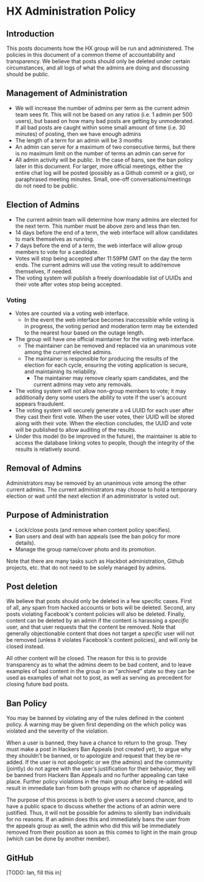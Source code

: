 # HX Administration Policy

## Introduction

This posts documents how the HX group will be run and administered. The policies in this document of a common theme of accountability and transparency. We believe that posts should only be deleted under certain circumstances, and all logs of what the admins are doing and discussing should be public.

## Management of Administration

- We will increase the number of admins per term as the current admin team sees fit. This will not be based on any ratios (i.e. 1 admin per 500 users), but based on how many bad posts are getting by unmoderated. If all bad posts are caught within some small amount of time (i.e. 30 minutes) of posting, then we have enough admins
- The length of a term for an admin will be 3 months
- An admin can serve for a maximum of two consecutive terms, but there is no maximum limit on the number of terms an admin can serve for
- All admin activity will be public. In the case of bans, see the ban policy later in this document. For larger, more official meetings, either the entire chat log will be posted (possibly as a Github commit or a gist), or paraphrased meeting minutes. Small, one-off conversations/meetings do not need to be public.

## Election of Admins

- The current admin team will determine how many admins are elected for the next term. This number must be above zero and less than ten.
- 14 days before the end of a term, the web interface will allow candidates to mark themselves as running. 
- 7 days before the end of a term, the web interface will allow group members to vote for a candidate. 
- Votes will stop being accepted after 11:59PM GMT on the day the term ends. The current admins will use the voting result to add/remove themselves, if needed.
- The voting system will publish a freely downloadable list of UUIDs and their vote after votes stop being accepted.

### Voting
- Votes are counted via a voting web interface.
  - In the event the web interface becomes inaccessible while voting is in progress, the voting period and moderation term may be extended to the nearest hour based on the outage length.
- The group will have one official maintainer for the voting web interface.
  - The maintainer can be removed and replaced via an unanimous vote among the current elected admins.
  - The maintainer is responsible for producing the results of the election for each cycle, ensuring the voting application is secure, and maintaining its reliability. 
    - The maintainer may remove clearly spam candidates, and the current admins may veto any removals.
- The voting system will not allow non-group members to vote; it may additionally deny some users the ability to vote if the user's account appears fraudulent.
- The voting system will securely generate a v4 UUID for each user after they cast their first vote. When the user votes, their UUID will be stored along with their vote. When the election concludes, the UUID and vote will be published to allow auditing of the results.
- Under this model (to be improved in the future), the maintainer is able to access the database linking votes to people, though the integrity of the results is relatively sound.

## Removal of Admins
Administrators may be removed by an unanimous vote among the other current admins. The current administrators may choose to hold a temporary election or wait until the next election if an administrator is voted out. 

## Purpose of Administration

- Lock/close posts (and remove when content policy specifies).
- Ban users and deal with ban appeals (see the ban policy for more details).
- Manage the group name/cover photo and its promotion.

Note that there are many tasks such as Hackbot administration, Github projects, etc. that do not need to be solely managed by admins.

## Post deletion

We believe that posts should only be deleted in a few specific cases. First of all, any spam from hacked accounts or bots will be deleted. Second, any posts violating Facebook's content policies will also be deleted. Finally, content can be deleted by an admin if the content is harassing a *specific* user, and that user requests that the content be removed. Note that generally objectionable content that does not target a *specific* user will not be removed (unless it violates Facebook's content policies), and will only be closed instead.

All other content will be closed. The reason for this is to provide transparency as to what the admins deem to be bad content, and to leave examples of bad content in the group in an "archived" state so they can be used as examples of what not to post, as well as serving as precedent for closing future bad posts.

## Ban Policy

You may be banned by violating any of the rules defined in the content policy. A warning may be given first depending on the which policy was violated and the severity of the violation.

When a user is banned, they have a chance to return to the group. They must make a post in Hackers
Ban Appeals (not created yet), to argue why they shouldn’t be banned, or to apologize and request that they be re-added. If the user is not apologetic or we (the admins) and the community (jointly) do not agree with the user’s justification for their behavior, they will be banned from Hackers Ban Appeals and no further appealing can take place. Further policy violations in the main group after being re-added will result in immediate ban from both groups with no chance of appealing.

The purpose of this process is both to give users a second chance, and to have a public space to discuss whether the actions of an admin were justified. Thus, it will not be possible for admins to silently ban individuals for no reasons. If an admin does this and immediately bans the user from the appeals group as well, the admin who did this will be immediately removed from their position as soon as this comes to light in the main group (which can be done by another member).

## GitHub

[TODO: Ian, fill this in]
